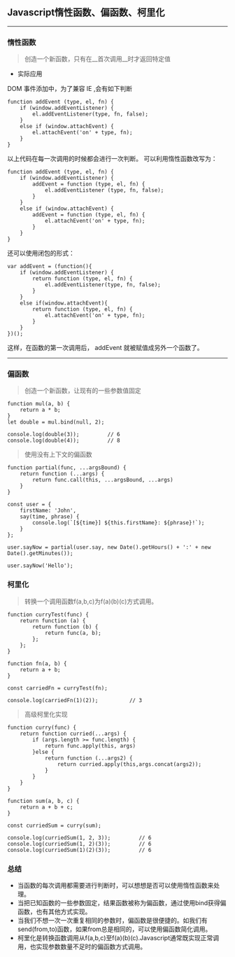 ## Javascript惰性函数、偏函数、柯里化

---

### 惰性函数

> 创造一个新函数，只有在__首次调用__时才返回特定值

- 实际应用

DOM 事件添加中，为了兼容 IE ,会有如下判断

```
function addEvent (type, el, fn) {
    if (window.addEventListener) {
        el.addEventListener(type, fn, false);
    }
    else if (window.attachEvent) {
        el.attachEvent('on' + type, fn);
    }
}
```
以上代码在每一次调用的时候都会进行一次判断。
可以利用惰性函数改写为：

```
function addEvent (type, el, fn) {
    if (window.addEventListener) {
        addEvent = function (type, el, fn) {
            el.addEventListener (type, fn, false);
        }
    }
    else if (window.attachEvent) {
        addEvent = function (type, el, fn) {
            el.attachEvent('on' + type, fn);
        }
    }
}
```

还可以使用闭包的形式：

```
var addEvent = (function(){
    if (window.addEventListener) {
        return function (type, el, fn) {
            el.addEventListener(type, fn, false);
        }
    }
    else if(window.attachEvent){
        return function (type, el, fn) {
            el.attachEvent('on' + type, fn);
        }
    }
})();
```

这样，在函数的第一次调用后， addEvent 就被赋值成另外一个函数了。


---

### 偏函数

> 创造一个新函数，让现有的一些参数值固定

```
function mul(a, b) {
    return a * b;
}
let double = mul.bind(null, 2);

console.log(double(3));         // 6
console.log(double(4));         // 8
```

> 使用没有上下文的偏函数

```
function partial(func, ...argsBound) {
    return function (...args) {
        return func.call(this, ...argsBound, ...args)
    }
}

const user = {
    firstName: 'John',
    say(time, phrase) {
        console.log(`[${time}] ${this.firstName}: ${phrase}!`);
    }
};

user.sayNow = partial(user.say, new Date().getHours() + ':' + new Date().getMinutes());

user.sayNow('Hello');
```
### 柯里化

> 转换一个调用函数f(a,b,c)为f(a)(b)(c)方式调用。

```
function curryTest(func) {
    return function (a) {
        return function (b) {
            return func(a, b);
        };
    };
}

function fn(a, b) {
    return a + b;
}

const carriedFn = curryTest(fn);

console.log(carriedFn(1)(2));          // 3
```

> 高级柯里化实现

```
function curry(func) {
    return function curried(...args) {
        if (args.length >= func.length) {
            return func.apply(this, args)
        }else {
            return function (...args2) {
                return curried.apply(this,args.concat(args2));
            }
        }
    }
}

function sum(a, b, c) {
    return a + b + c;
}

const curriedSum = curry(sum);

console.log(curriedSum(1, 2, 3));         // 6
console.log(curriedSum(1, 2)(3));         // 6
console.log(curriedSum(1)(2)(3));         // 6
```

### 总结
- 当函数的每次调用都需要进行判断时，可以想想是否可以使用惰性函数来处理。
- 当把已知函数的一些参数固定，结果函数被称为偏函数，通过使用bind获得偏函数，也有其他方式实现。
- 当我们不想一次一次重复相同的参数时，偏函数是很便捷的。如我们有send(from,to)函数，如果from总是相同的，可以使用偏函数简化调用。
- 柯里化是转换函数调用从f(a,b,c)至f(a)(b)(c).Javascript通常既实现正常调用，也实现参数数量不足时的偏函数方式调用。



